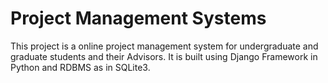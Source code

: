 # Project Management Systems
 
This project is a online project management system for undergraduate and graduate students and their Advisors. It is built using Django Framework in Python and RDBMS as in SQLite3.
